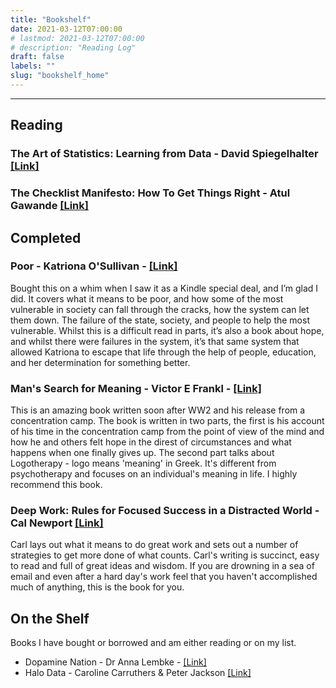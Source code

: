 ```yaml
---
title: "Bookshelf"
date: 2021-03-12T07:00:00
# lastmod: 2021-03-12T07:00:00
# description: "Reading Log"
draft: false
labels: ""
slug: "bookshelf_home"
---
```


***

## Reading

### The Art of Statistics: Learning from Data - David Spiegelhalter <a href="https://amzn.to/4hhbwTE" target="blank">[Link]</a>
### The Checklist Manifesto: How To Get Things Right - Atul Gawande <a href="https://amzn.to/3XZ1vmU" target="blank">[Link]</a>

## Completed


### Poor - Katriona O'Sullivan - <a href="https://amzn.to/4dLSdi3" target="blank">[Link]</a>

Bought this on a whim when I saw it as a Kindle special deal, and I’m glad I did. It covers what it means to be poor, and how some of the most vulnerable in society can fall through the cracks, how the system can let them down. The failure of the state, society, and people to help the most vulnerable. Whilst this is a difficult read in parts, it’s also a book about hope, and whilst there were failures in the system, it’s that same system that allowed Katriona to escape that life through the help of people, education, and her determination for something better.

### Man's Search for Meaning - Victor E Frankl - <a href="https://amzn.to/4dvudjX" target="blank">[Link]</a>

This is an amazing book written soon after WW2 and his release from a concentration camp.  The book is written in two parts, the first is his account of his time in the concentration camp from the point of view of the mind and how he and others felt hope in the direst of circumstances and what happens when one finally gives up.  The second part talks about Logotherapy - logo means 'meaning' in Greek.  It's different from psychotherapy and focuses on an individual's meaning in life.  I highly recommend this book.

### Deep Work: Rules for Focused Success in a Distracted World - Cal Newport <a href="https://amzn.to/3RjExm8" target="blank">[Link]</a>

Carl lays out what it means to do great work and sets out a number of strategies to get more done of what counts. Carl's writing is succinct, easy to read and full of great ideas and wisdom. If you are drowning in a sea of email and even after a hard day's work feel that you haven't accomplished much of anything, this is the book for you. 

## On the Shelf

Books I have bought or borrowed and am either reading or on my list.

- Dopamine Nation - Dr Anna Lembke - <a href="https://amzn.to/4dvyxzW" target="blank">[Link]</a>
- Halo Data - Caroline Carruthers & Peter Jackson <a href="https://amzn.to/4cwzzuX" target="blank">[Link]</a>


<!-- ### Papers & Articles

- [Simple tools for mastering color in scientific figures](https://www.molecularecologist.com/2020/04/23/simple-tools-for-mastering-color-in-scientific-figures/) -->


<!-- - <a href="https://amzn.to/3bHpdLW" target="blank">Atomic Habits - James Clear</a> #non-fiction #book
- <a href="https://amzn.to/3DsVovr" target="blank">Almanack of Naval Ravikant - Eric Jorgenson</a> #non-fiction #book
- <a href="https://amzn.to/3NZFY6E" target="blank">Essentialism - The Disciplined Pursuit of Less - Greg McKeown</a> #non-fiction #book
- <a href="https://kk.org/thetechnium/68-bits-of-unsolicited-advice/" target="blank">68 Bits of Unsolicited Advice by Kevin Kelly</a>
- <a href="http://www.paulgraham.com/vb.html" target="blank">Life is Short by Paul Graham</a>
- <a href="https://dilbertblog.typepad.com/the_dilbert_blog/2007/06/the_day_you_bec.html" target="blank">The Day You Became A Better Writer by Scott Adams</a> -->



<!-- ### Writing -->



<!-- ### Health

- <a href="https://litemind.com/boost-brain-power/" target="blank">120 Ways to Boost Your Brain Power</a>
- <a href="https://daveasprey.com/beginners-guide-to-biohacking-101/" target="blank">A Beginner’s Guide to Biohacking by Dave Asprey</a> -->
<!-- - \* <a href="https://www.newscientist.com/round-up/mind-guide/" target="blank">Mind guide</a> -->

<!-- ### Crypto

- \* <a href="https://bitcoin.org/bitcoin.pdf" target="blank">Bitcoin paper</a>
- \* <a href="https://vijayboyapati.medium.com/the-bullish-case-for-bitcoin-6ecc8bdecc1" target="blank">The Bullish Case for Bitcoin</a>  -->
